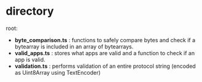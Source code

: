# directory
root:
- **byte_comparison.ts** : functions to safely compare bytes and check if a bytearray is included in an array of bytearrays.
- **valid_apps.ts** : stores what apps are valid and a function to check if an app is valid.
- **validation.ts** : performs validation of an entire protocol string (encoded as Uint8Array using TextEncoder)